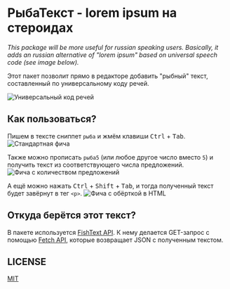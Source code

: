 # РыбаТекст - lorem ipsum на стероидах

*This package will be more useful for russian speaking users. Basically, it adds an russian alternative of "lorem ipsum" based on universal speech code (see image below).*

Этот пакет позволит прямо в редакторе добавить "рыбный" текст, составленный по универсальному коду речей.

![Универсальный код речей](http://apikabu.ru/img/a5ca6d.jpg)

## Как пользоваться?

Пишем в тексте сниппет `рыба` и жмём клавиши <kbd>Ctrl</kbd> + <kbd>Tab</kbd>.
![Стандартная фича](https://i.imgur.com/oZr3U7i.gif)

Также можно прописать `рыба5` (или любое другое число вместо `5`) и получить текст из соответствующего числа предложений.
![Фича с количеством предложений](https://i.imgur.com/eFpu2H9.gif)

А ещё можно нажать <kbd>Ctrl</kbd> + <kbd>Shift</kbd> + <kbd>Tab</kbd>, и тогда полученный текст будет завёрнут в тег `<p>`.
![Фича с обёрткой в HTML](https://i.imgur.com/VmKvqKs.gif)

## Откуда берётся этот текст?

В пакете используется [FishText API](http://fish-text.ru/api). К нему делается GET-запрос с помощью [Fetch API](https://developer.mozilla.org/docs/Web/API/Fetch_API), которые возвращает JSON с полученным текстом.

## LICENSE

[MIT](LICENSE.md)
